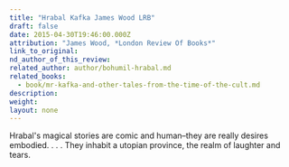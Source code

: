 ```yaml
---
title: "Hrabal Kafka James Wood LRB"
draft: false
date: 2015-04-30T19:46:00.000Z
attribution: "James Wood, *London Review Of Books*"
link_to_original:
nd_author_of_this_review:
related_author: author/bohumil-hrabal.md
related_books:
  - book/mr-kafka-and-other-tales-from-the-time-of-the-cult.md
description:
weight:
layout: none
---
```

Hrabal's magical stories are comic and human–they are really desires embodied. . . . They inhabit a utopian province, the realm of laughter and tears.

